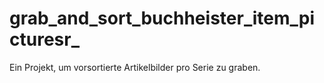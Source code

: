 # grab_and_sort_buchheister_item_picturesr_
Ein Projekt, um vorsortierte Artikelbilder pro Serie zu graben.
